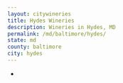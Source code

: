 ```yaml
---
layout: citywineries
title: Hydes Wineries
description: Wineries in Hydes, MD
permalink: /md/baltimore/hydes/
state: md
county: baltimore
city: hydes
---
```

-
